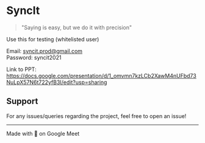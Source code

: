 # SyncIt

> "Saying is easy, but we do it with precision"

Use this for testing (whitelisted user)

Email: syncit.prod@gmail.com  
Password: syncit2021


Link to PPT: https://docs.google.com/presentation/d/1_omvmn7kzLCb2XawM4nUFbd73NuLpX57N6t722yfB3I/edit?usp=sharing

## Support

For any issues/queries regarding the project, feel free to open an issue!

_______________________________________________________________________________________________________________________

Made with 💙 on Google Meet




